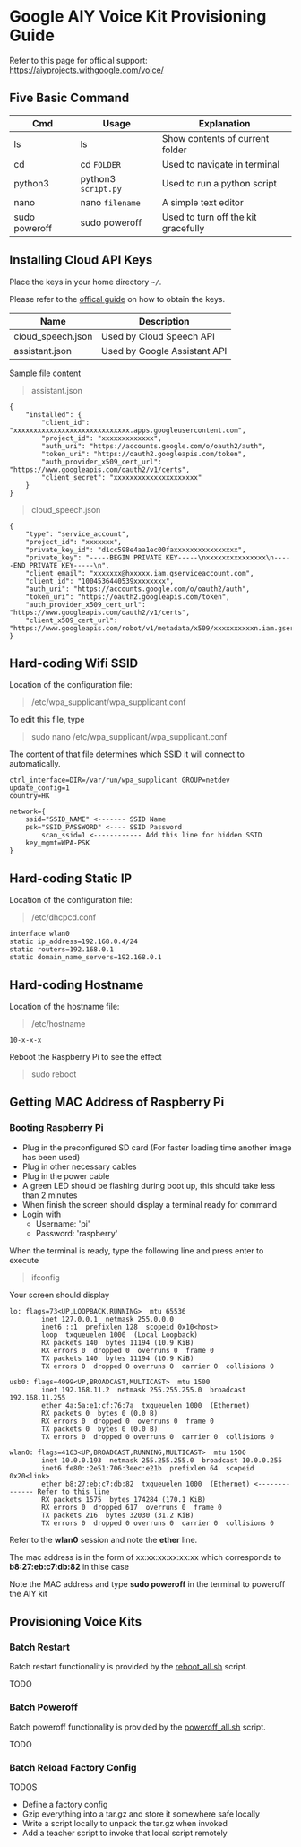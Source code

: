 # Google AIY Voice Kit Provisioning Guide
Refer to this page for official support: https://aiyprojects.withgoogle.com/voice/

## Five Basic Command

|Cmd|Usage|Explanation|
|-|-|-|
|ls|ls|Show contents of current folder|
|cd|cd `FOLDER`|Used to navigate in terminal|
|python3|python3 `script.py`|Used to run a python script|
|nano|nano `filename`|A simple text editor|
|sudo poweroff|sudo poweroff|Used to turn off the kit gracefully|

## Installing Cloud API Keys
Place the keys in your home directory `~/`.

Please refer to the [offical guide](https://aiyprojects.withgoogle.com/voice/#google-assistant--get-credentials) on how to obtain the keys.

|Name|Description|
|-|-|
|cloud_speech.json|Used by Cloud Speech API|
|assistant.json|Used by Google Assistant API|

Sample file content

> assistant.json
```
{
    "installed": {
        "client_id": "xxxxxxxxxxxxxxxxxxxxxxxxxxxxx.apps.googleusercontent.com",
        "project_id": "xxxxxxxxxxxxx",
        "auth_uri": "https://accounts.google.com/o/oauth2/auth",
        "token_uri": "https://oauth2.googleapis.com/token",
        "auth_provider_x509_cert_url": "https://www.googleapis.com/oauth2/v1/certs",
        "client_secret": "xxxxxxxxxxxxxxxxxxxxx"
    }
}
```

> cloud_speech.json
```
{
    "type": "service_account",
    "project_id": "xxxxxxx",
    "private_key_id": "d1cc598e4aa1ec00faxxxxxxxxxxxxxxxx",
    "private_key": "-----BEGIN PRIVATE KEY-----\nxxxxxxxxxxxxxxx\n-----END PRIVATE KEY-----\n",
    "client_email": "xxxxxxx@hxxxxx.iam.gserviceaccount.com",
    "client_id": "1004536440539xxxxxxxx",
    "auth_uri": "https://accounts.google.com/o/oauth2/auth",
    "token_uri": "https://oauth2.googleapis.com/token",
    "auth_provider_x509_cert_url": "https://www.googleapis.com/oauth2/v1/certs",
    "client_x509_cert_url": "https://www.googleapis.com/robot/v1/metadata/x509/xxxxxxxxxxn.iam.gserviceaccount.com"
}
```

## Hard-coding Wifi SSID
Location of the configuration file:
> /etc/wpa_supplicant/wpa_supplicant.conf

To edit this file, type
> sudo nano /etc/wpa_supplicant/wpa_supplicant.conf

The content of that file determines which SSID it will connect to automatically.
```
ctrl_interface=DIR=/var/run/wpa_supplicant GROUP=netdev
update_config=1
country=HK

network={
	ssid="SSID_NAME" <------- SSID Name
	psk="SSID_PASSWORD" <---- SSID Password
        scan_ssid=1 <------------ Add this line for hidden SSID
	key_mgmt=WPA-PSK
}
```

## Hard-coding Static IP
Location of the configuration file:
> /etc/dhcpcd.conf

```
interface wlan0
static ip_address=192.168.0.4/24
static routers=192.168.0.1
static domain_name_servers=192.168.0.1
```

## Hard-coding Hostname
Location of the hostname file:
> /etc/hostname

```
10-x-x-x
```

Reboot the Raspberry Pi to see the effect
> sudo reboot

## Getting MAC Address of Raspberry Pi
### Booting Raspberry Pi
* Plug in the preconfigured SD card (For faster loading time another image has been used)
* Plug in other necessary cables
* Plug in the power cable
* A green LED should be flashing during boot up, this should take less than 2 minutes
* When finish the screen should display a terminal ready for command
* Login with
  * Username: 'pi'
  * Password: 'raspberry'

When the terminal is ready, type the following line and press enter to execute
> ifconfig

Your screen should display

```
lo: flags=73<UP,LOOPBACK,RUNNING>  mtu 65536
        inet 127.0.0.1  netmask 255.0.0.0
        inet6 ::1  prefixlen 128  scopeid 0x10<host>
        loop  txqueuelen 1000  (Local Loopback)
        RX packets 140  bytes 11194 (10.9 KiB)
        RX errors 0  dropped 0  overruns 0  frame 0
        TX packets 140  bytes 11194 (10.9 KiB)
        TX errors 0  dropped 0 overruns 0  carrier 0  collisions 0

usb0: flags=4099<UP,BROADCAST,MULTICAST>  mtu 1500
        inet 192.168.11.2  netmask 255.255.255.0  broadcast 192.168.11.255
        ether 4a:5a:e1:cf:76:7a  txqueuelen 1000  (Ethernet)
        RX packets 0  bytes 0 (0.0 B)
        RX errors 0  dropped 0  overruns 0  frame 0
        TX packets 0  bytes 0 (0.0 B)
        TX errors 0  dropped 0 overruns 0  carrier 0  collisions 0

wlan0: flags=4163<UP,BROADCAST,RUNNING,MULTICAST>  mtu 1500
        inet 10.0.0.193  netmask 255.255.255.0  broadcast 10.0.0.255
        inet6 fe80::2e51:706:3eec:e21b  prefixlen 64  scopeid 0x20<link>
        ether b8:27:eb:c7:db:82  txqueuelen 1000  (Ethernet) <-------------- Refer to this line
        RX packets 1575  bytes 174284 (170.1 KiB)
        RX errors 0  dropped 617  overruns 0  frame 0
        TX packets 216  bytes 32030 (31.2 KiB)
        TX errors 0  dropped 0 overruns 0  carrier 0  collisions 0
```

Refer to the **wlan0** session and note the **ether** line.

The mac address is in the form of xx:xx:xx:xx:xx:xx which corresponds to **b8:27:eb:c7:db:82** in thise case

Note the MAC address and type **sudo poweroff** in the terminal to poweroff the AIY kit

## Provisioning Voice Kits

### Batch Restart
Batch restart functionality is provided by the [reboot_all.sh](https://github.com/hyfung/Voice_kit_provisioning/blob/white/reboot_all.sh) script.

TODO

### Batch Poweroff
Batch poweroff functionality is provided by the [poweroff_all.sh](https://github.com/hyfung/Voice_kit_provisioning/blob/white/poweroff_all.sh) script.

TODO

### Batch Reload Factory Config
TODOS
* Define a factory config
* Gzip everything into a tar.gz and store it somewhere safe locally
* Write a script locally to unpack the tar.gz when invoked
* Add a teacher script to invoke that local script remotely
